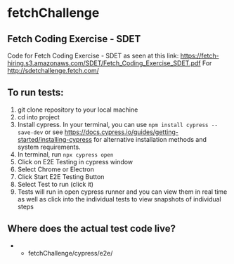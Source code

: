 # fetchChallenge

## Fetch Coding Exercise - SDET

Code for Fetch Coding Exercise - SDET as seen at this link: https://fetch-hiring.s3.amazonaws.com/SDET/Fetch_Coding_Exercise_SDET.pdf
For http://sdetchallenge.fetch.com/

## To run tests:

1. git clone repository to your local machine
2. cd into project
3. Install cypress. In your terminal, you can use `npm install cypress --save-dev` or see https://docs.cypress.io/guides/getting-started/installing-cypress for alternative installation methods and system requirements.
4. In terminal, run `npx cypress open`
5. Click on E2E Testing in cypress window
6. Select Chrome or Electron
7. Click Start E2E Testing Button
8. Select Test to run (click it)
9. Tests will run in open cypress runner and you can view them in real time as well as click into the individual tests to view snapshots of individual steps

## Where does the actual test code live?

- - fetchChallenge/cypress/e2e/
